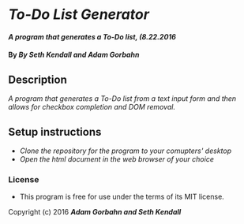 # _To-Do List Generator_

#### _A program that generates a To-Do list, (8.22.2016_

#### By _**By Seth Kendall and Adam Gorbahn**_

## Description
_A program that generates a To-Do list from a text input form and then allows for checkbox completion and DOM removal._

## Setup instructions
* _Clone the repository for the program to your comupters' desktop_
* _Open the html document in the web browser of your choice_

### License

* This program is free for use under the terms of its MIT license.

Copyright (c) 2016 **_Adam Gorbahn and Seth Kendall_**
